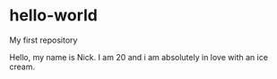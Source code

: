 # hello-world
My first repository


Hello, my name is Nick.
I am 20 and i am absolutely in love with an ice cream. 
